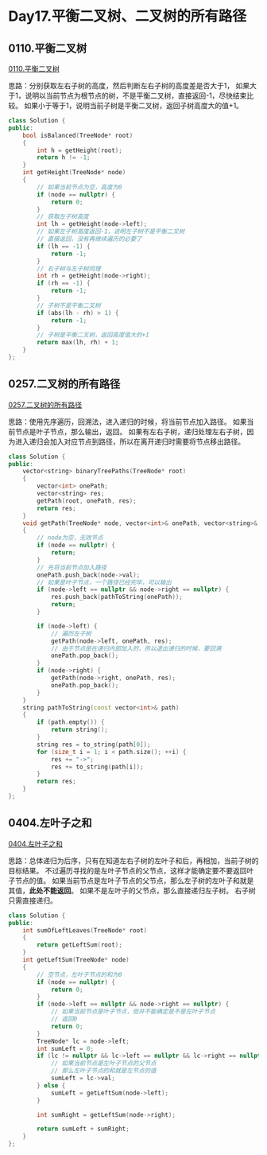 # Day17.平衡二叉树、二叉树的所有路径

## 0110.平衡二叉树

[0110.平衡二叉树](https://leetcode.cn/classic/problems/balanced-binary-tree/description/)

思路：分别获取左右子树的高度，然后判断左右子树的高度差是否大于1，
如果大于1，说明以当前节点为根节点的树，不是平衡二叉树，直接返回-1，尽快结束比较。
如果小于等于1，说明当前子树是平衡二叉树，返回子树高度大的值+1。

```c++
class Solution {
public:
    bool isBalanced(TreeNode* root)
    {
        int h = getHeight(root);
        return h != -1;
    }
    int getHeight(TreeNode* node)
    {
        // 如果当前节点为空，高度为0
        if (node == nullptr) {
            return 0;
        }
        // 获取左子树高度
        int lh = getHeight(node->left);
        // 如果左子树高度返回-1，说明左子树不是平衡二叉树
        // 直接返回，没有再继续遍历的必要了
        if (lh == -1) {
            return -1;
        }
        // 右子树与左子树同理
        int rh = getHeight(node->right);
        if (rh == -1) {
            return -1;
        }
        // 子树不是平衡二叉树
        if (abs(lh - rh) > 1) {
            return -1;
        }
        // 子树是平衡二叉树，返回高度值大的+1
        return max(lh, rh) + 1;
    }
};

```

## 0257.二叉树的所有路径

[0257.二叉树的所有路径](https://leetcode.cn/problems/binary-tree-paths/)

思路：使用先序遍历，回溯法，进入递归的时候，将当前节点加入路径。
如果当前节点是叶子节点，那么输出，返回。
如果有左右子树，递归处理左右子树，因为进入递归会加入对应节点到路径，所以在离开递归时需要将节点移出路径。

```c++
class Solution {
public:
    vector<string> binaryTreePaths(TreeNode* root)
    {
        vector<int> onePath;
        vector<string> res;
        getPath(root, onePath, res);
        return res;
    }
    void getPath(TreeNode* node, vector<int>& onePath, vector<string>& res)
    {
        // node为空，无效节点
        if (node == nullptr) {
            return;
        }
        // 先将当前节点加入路径
        onePath.push_back(node->val);
        // 如果是叶子节点，一个路径已经完毕，可以输出
        if (node->left == nullptr && node->right == nullptr) {
            res.push_back(pathToString(onePath));
            return;
        }

        if (node->left) {
            // 遍历左子树
            getPath(node->left, onePath, res);
            // 由于节点是在递归内部加入的，所以退出递归的时候，要回溯
            onePath.pop_back();
        }
        if (node->right) {
            getPath(node->right, onePath, res);
            onePath.pop_back();
        }
    }
    string pathToString(const vector<int>& path)
    {
        if (path.empty()) {
            return string();
        }
        string res = to_string(path[0]);
        for (size_t i = 1; i < path.size(); ++i) {
            res += "->";
            res += to_string(path[i]);
        }
        return res;
    }
};

```

## 0404.左叶子之和

[0404.左叶子之和](https://leetcode.cn/problems/sum-of-left-leaves/)

思路：总体递归为后序，只有在知道左右子树的左叶子和后，再相加，当前子树的目标结果。
不过遍历寻找的是左叶子节点的父节点，这样才能确定要不要返回叶子节点的值。
如果当前节点是左叶子节点的父节点，那么左子树的左叶子和就是其值，**此处不能返回**。
如果不是左叶子的父节点，那么直接递归左子树。
右子树只需直接递归。

```c++
class Solution {
public:
    int sumOfLeftLeaves(TreeNode* root)
    {
        return getLeftSum(root);
    }
    int getLeftSum(TreeNode* node)
    {
        // 空节点，左叶子节点的和为0
        if (node == nullptr) {
            return 0;
        }
        if (node->left == nullptr && node->right == nullptr) {
            // 如果当前节点是叶子节点，但并不能确定是不是左叶子节点
            // 返回0
            return 0;
        }
        TreeNode* lc = node->left;
        int sumLeft = 0;
        if (lc != nullptr && lc->left == nullptr && lc->right == nullptr) {
            // 如果当前节点是左叶子节点的父节点
            // 那么左叶子节点的和就是左节点的值
            sumLeft = lc->val;
        } else {
            sumLeft = getLeftSum(node->left);
        }

        int sumRight = getLeftSum(node->right);

        return sumLeft + sumRight;
    }
};

```

